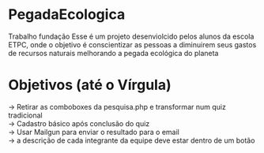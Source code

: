 # PegadaEcologica
Trabalho fundação
Esse é um projeto desenviolcido pelos alunos da escola ETPC, onde o objetivo é conscientizar as pessoas a diminuirem seus gastos de recursos naturais melhorando a pegada ecológica do planeta

# Objetivos (até o Vírgula)
-> Retirar as comboboxes da pesquisa.php e transformar num quiz tradicional  
-> Cadastro básico após conclusão do quiz  
-> Usar Mailgun para enviar o resultado para o email  
-> a descrição de cada integrante da equipe deve estar dentro de um botão
